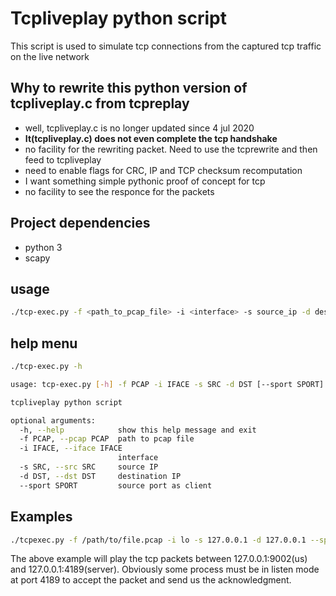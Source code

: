 # Tcpliveplay python script
This script is used to simulate tcp connections from the captured tcp traffic on the live network


## Why to rewrite this python version of tcpliveplay.c from tcpreplay
- well, tcpliveplay.c is no longer updated since 4 jul 2020
- **It(tcpliveplay.c) does not even complete the tcp handshake**
- no facility for the rewriting packet. Need to use the tcprewrite and then feed to tcpliveplay
- need to enable flags for CRC, IP and TCP checksum recomputation
- I want something simple pythonic proof of concept for tcp
- no facility to see the responce for the packets

## Project dependencies
- python 3
- scapy


## usage
```bash
./tcp-exec.py -f <path_to_pcap_file> -i <interface> -s source_ip -d destination_ip --sport=<source_port>
```

## help menu
```bash
./tcp-exec.py -h

usage: tcp-exec.py [-h] -f PCAP -i IFACE -s SRC -d DST [--sport SPORT]

tcpliveplay python script

optional arguments:
  -h, --help            show this help message and exit
  -f PCAP, --pcap PCAP  path to pcap file
  -i IFACE, --iface IFACE
                        interface
  -s SRC, --src SRC     source IP
  -d DST, --dst DST     destination IP
  --sport SPORT         source port as client
```

## Examples
```bash
./tcpexec.py -f /path/to/file.pcap -i lo -s 127.0.0.1 -d 127.0.0.1 --sport=9002
```

The above example will play the tcp packets between 127.0.0.1:9002(us) and 127.0.0.1:4189(server). Obviously some process must be in listen mode at port 4189 to accept the packet and send us the acknowledgment.